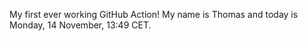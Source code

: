 My first ever working GitHub Action!
My name is Thomas and today is Monday, 14 November, 13:49 CET. 
